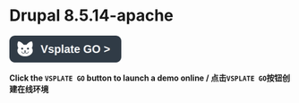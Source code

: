 # Drupal 8.5.14-apache

<a href="https://www.vsplate.com/?docker-compose=https://github.com/vsplate/dcenvs/drupal/8.5.14-apache"><img alt="VSPLATE GO" src="https://raw.githubusercontent.com/vsplate/images/master/vsgo_btn.png" width="200px"></a>

**Click the `VSPLATE GO` button to launch a demo online / 点击`VSPLATE GO`按钮创建在线环境**